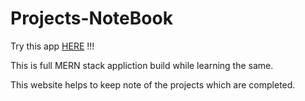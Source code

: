 # Projects-NoteBook

<p> Try this app <a href="https://projectsnotebook.herokuapp.com">HERE</a> !!!</p>

<p> This is full MERN stack appliction build while learning the same.</p>
<p> This website helps to keep note of the projects which are completed.</p>
